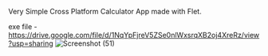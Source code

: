 Very Simple Cross Platform Calculator App made with Flet.

exe file - https://drive.google.com/file/d/1NqYpFjreV5ZSe0nlWxsrqXB2oj4XreRz/view?usp=sharing
![Screenshot (51)](https://user-images.githubusercontent.com/78295593/204595100-9911ace0-9526-47cd-b76a-5c5b796a8237.png)
